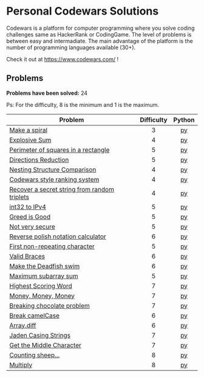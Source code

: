 # Personal Codewars Solutions

Codewars is a platform for computer programming where you solve coding challenges same as HackerRank or CodingGame.
The level of problems is between easy and intermadiate.
The main advantage of the platform is the number of programming languages available (30+).

Check it out at https://www.codewars.com/ ! 

## Problems
**Problems have been solved:** 24

Ps: For the difficulty, 8 is the minimum and 1 is the maximum.

| Problem | Difficulty | Python |
|---------|:----------:|:------:|
| [Make a spiral](https://www.codewars.com/kata/534e01fbbb17187c7e0000c6) | 3 | [py](Make%20a%20spiral/solution.py) |
| [Explosive Sum](https://www.codewars.com/kata/52ec24228a515e620b0005ef) | 4 | [py](Explosive%20Sum/solution.py) |
| [Perimeter of squares in a rectangle](https://www.codewars.com/kata/559a28007caad2ac4e000083) | 5 | [py](Perimeter%20of%20squares%20in%20a%20rectangle/solution.py) |
| [Directions Reduction](https://www.codewars.com/kata/550f22f4d758534c1100025a) | 5 | [py](Directions%20Reduction/solution.py) |
| [Nesting Structure Comparison](https://www.codewars.com/kata/520446778469526ec0000001) | 4 | [py](Nesting%20Structure%20Comparison/solution.py) |
| [Codewars style ranking system](https://www.codewars.com/kata/51fda2d95d6efda45e00004e) | 4 | [py](Codewars%20style%20ranking%20system/solution.py) |
| [Recover a secret string from random triplets](https://www.codewars.com/kata/53f40dff5f9d31b813000774) | 4 | [py](Recover%20a%20secret%20string%20from%20random%20triplets/solution.py) |
| [int32 to IPv4](https://www.codewars.com/kata/52e88b39ffb6ac53a400022e) | 5 | [py](int32%20to%20IPv4/solution.py) |
| [Greed is Good](https://www.codewars.com/kata/5270d0d18625160ada0000e4) | 5 | [py](Greed%20is%20Good/solution.py) |
| [Not very secure](https://www.codewars.com/kata/526dbd6c8c0eb53254000110) | 5 | [py](Not%20very%20secure/solution.py) |
| [Reverse polish notation calculator](https://www.codewars.com/kata/52f78966747862fc9a0009ae) | 6 | [py](Reverse%20polish%20notation%20calculator/solution.py) |
| [First non-repeating character](https://www.codewars.com/kata/52bc74d4ac05d0945d00054e) | 5 | [py](First%20non-repeating%20character/solution.py) |
| [Valid Braces](https://www.codewars.com/kata/5277c8a221e209d3f6000b56) | 6 | [py](Valid%20Braces/solution.py) |
| [Make the Deadfish swim](https://www.codewars.com/kata/51e0007c1f9378fa810002a9) | 6 | [py](Make%20the%20Deadfish%20swim/solution.py) |
| [Maximum subarray sum](https://www.codewars.com/kata/54521e9ec8e60bc4de000d6c) | 5 | [py](Maximum%20subarray%20sum/solution.py) |
| [Highest Scoring Word](https://www.codewars.com/kata/57eb8fcdf670e99d9b000272) | 7 | [py](Highest%20Scoring%20Word/solution.py) |
| [Money, Money, Money](https://www.codewars.com/kata/563f037412e5ada593000114) | 7 | [py](Money,%20Money,%20Money/solution.py) |
| [Breaking chocolate problem](https://www.codewars.com/kata/534ea96ebb17181947000ada) | 7 | [py](Breaking%20chocolate%20problem/solution.py) |
| [Break camelCase](https://www.codewars.com/kata/5208f99aee097e6552000148) | 6 | [py](Break%20camelCase/solution.py) |
| [Array.diff](https://www.codewars.com/kata/523f5d21c841566fde000009) | 6 | [py](Array.diff/solution.py) |
| [Jaden Casing Strings](https://www.codewars.com/kata/5390bac347d09b7da40006f6) | 7 | [py](Jaden%20Casing%20Strings/solution.py) |
| [Get the Middle Character](https://www.codewars.com/kata/56747fd5cb988479af000028) | 7 | [py](Get%20the%20MiddleCharacter/solution.py) |
| [Counting sheep...](https://www.codewars.com/kata/54edbc7200b811e956000556) | 8 | [py](Counting%20sheep/solution.py) |
| [Multiply](https://www.codewars.com/kata/50654ddff44f800200000004) | 8 | [py](Multiply/solution.py) |
